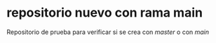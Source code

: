 # repositorio nuevo con rama main

Repositorio de prueba para verificar si se
crea con _master_ o con _main_